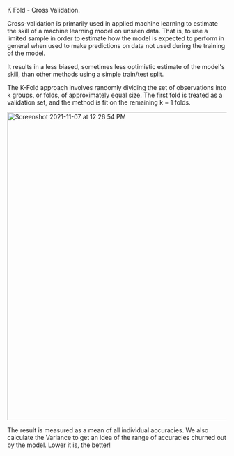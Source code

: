 K Fold - Cross Validation.

Cross-validation is primarily used in applied machine learning to estimate the skill of a machine learning model on unseen data. That is, to use a limited sample in order to estimate how the model is expected to perform in general when used to make predictions on data not used during the training of the model.

It results in a less biased, sometimes less optimistic estimate of the model's skill, than other methods using a simple train/test split.

The K-Fold approach involves randomly dividing the set of observations into k groups, or folds, of approximately equal size. The first fold is treated as a validation set, and the method is fit on the remaining k − 1 folds.

<img width="707" alt="Screenshot 2021-11-07 at 12 26 54 PM" src="https://user-images.githubusercontent.com/61674750/140635600-78353e24-2dbd-41d5-ac26-28d392328efb.png">


The result is measured as a mean of all individual accuracies. We also calculate the Variance to get an idea of the range of accuracies churned out by the model. Lower it is, the better!
